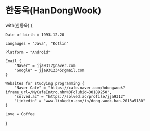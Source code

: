 # 한동욱(HanDongWook)

with(한동욱) {

    Date of birth = 1993.12.20
    
    Langauges = "Java", "Kotlin"

    Platform = "Android"
    
    Email {
        "Naver" = jja9312@naver.com
        "Google" = jja9312345@gmail.com
    }
    
    Websites for studying programming {
        "Naver Cafe" = "https://cafe.naver.com/hdongwook?iframe_url=/MyCafeIntro.nhn%3Fclubid=30189250",
        "solved.ac" = "https://solved.ac/profile/jja9312"
        "Linkedin" = "www.linkedin.com/in/dong-wook-han-2013a5180"
    }
    
    Love = Coffee
}
